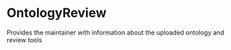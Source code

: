 # OntologyReview

Provides the maintainer with information about the uploaded ontology and review tools

